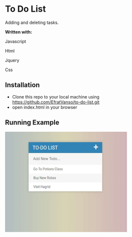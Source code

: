 # To Do List

Adding and deleting tasks.

**Written with:**

Javascript

Html

Jquery

Css

## Installation
- Clone this repo to your local machine using https://github.com/EfratVanso/to-do-list.git
- open index.html in your browser

## Running Example
<img style="width: 400px;height: 329px;-webkit-user-select: none;margin: auto;cursor: zoom-in;" src="https://raw.githubusercontent.com/EfratVanso/to-do-list/master/to%20do%20GIF.gif" width="598" height="455">
